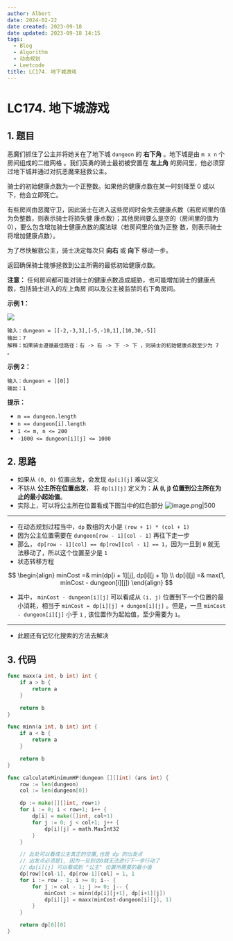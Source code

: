 ```yaml
---
author: Albert
date: 2024-02-22
date created: 2023-09-18
date updated: 2023-09-18 14:15
tags:
  - Blog
  - Algorithm
  - 动态规划
  - Leetcode
title: LC174. 地下城游戏
---
```


# LC174. 地下城游戏

## 1. 题目

[link]: https://leetcode.cn/problems/dungeon-game/

恶魔们抓住了公主并将她关在了地下城 `dungeon` 的 **右下角** 。地下城是由 `m x n` 个房间组成的二维网格
。我们英勇的骑士最初被安置在 **左上角** 的房间里，他必须穿过地下城并通过对抗恶魔来拯救公主。

骑士的初始健康点数为一个正整数。如果他的健康点数在某一时刻降至 0 或以下，他会立即死亡。

有些房间由恶魔守卫，因此骑士在进入这些房间时会失去健康点数（若房间里的值为负整数，则表示骑士将损失健
康点数）；其他房间要么是空的（房间里的值为 0），要么包含增加骑士健康点数的魔法球（若房间里的值为正整
数，则表示骑士将增加健康点数）。

为了尽快解救公主，骑士决定每次只 **向右** 或 **向下** 移动一步。

返回确保骑士能够拯救到公主所需的最低初始健康点数。

**注意：** 任何房间都可能对骑士的健康点数造成威胁，也可能增加骑士的健康点数，包括骑士进入的左上角房
间以及公主被监禁的右下角房间。

**示例 1：**

![](https://img-20221128.oss-cn-shanghai.aliyuncs.com/img-2023-05/dungeon-grid-1.jpg)

```
输入：dungeon = [[-2,-3,3],[-5,-10,1],[10,30,-5]]
输出：7
解释：如果骑士遵循最佳路径：右 -> 右 -> 下 -> 下 ，则骑士的初始健康点数至少为 7 。
```

**示例 2：**

```
输入：dungeon = [[0]]
输出：1
```

**提示：**

- `m == dungeon.length`
- `n == dungeon[i].length`
- `1 <= m, n <= 200`
- `-1000 <= dungeon[i][j] <= 1000`

## 2. 思路

- 如果从 `(0, 0)` 位置出发，会发现 `dp[i][j]` 难以定义
- 不妨从 **公主所在位置出发**， 将 `dp[i][j]` 定义为：**从 (i, j) 位置到公主所在为止的最小起始值**。
- 实际上，可以将公主所在位置看成下图当中的红色部分
  ![image.png|500](https://img-20221128.oss-cn-shanghai.aliyuncs.com/img-2023-05/20230918135926.png)

---

- 在动态规划过程当中，`dp` 数组的大小是 `(row + 1) * (col + 1)`
- 因为公主位置需要在 `dungeon[row - 1][col - 1]` 再往下走一步
- 那么， `dp[row - 1][col] == dp[row][col - 1] == 1`，因为一旦到 `0` 就无法移动了，所以这个位置至少是 `1`
- 状态转移方程

$$
\begin{align}
minCost =& min(dp[i + 1][j], dp[i][j + 1]) \\
dp[i][j] =& max(1, minCost - dungeon[i][j])
\end{align}
$$

- 其中， `minCost - dungeon[i][j]` 可以看成从 `(i, j)` 位置到下一个位置的最小消耗，相当于 `minCost = dp[i][j] + dungon[i][j]` 。但是，一旦 `minCost - dungeon[i][j]` 小于 `1` , 该位置作为起始值，至少需要为 `1`。

---

- 此题还有记忆化搜索的方法去解决

## 3. 代码

```go
func maxx(a int, b int) int {
	if a > b {
		return a
	}

	return b
}

func minn(a int, b int) int {
	if a < b {
		return a
	}

	return b
}

func calculateMinimumHP(dungeon [][]int) (ans int) {
	row := len(dungeon)
	col := len(dungeon[0])

	dp := make([][]int, row+1)
	for i := 0; i < row+1; i++ {
		dp[i] = make([]int, col+1)
		for j := 0; j < col+1; j++ {
			dp[i][j] = math.MaxInt32
		}
	}

	// 此处可以看成公主真正的位置,也是 dp 的出发点
	// 出发点必须是1, 因为一旦到达0就无法进行下一步行动了
	// dp[i][j] 可以看成到 "公主" 位置所需要的最小值
	dp[row][col-1], dp[row-1][col] = 1, 1
	for i := row - 1; i >= 0; i-- {
		for j := col - 1; j >= 0; j-- {
			minCost := minn(dp[i][j+1], dp[i+1][j])
			dp[i][j] = maxx(minCost-dungeon[i][j], 1)
		}
	}

	return dp[0][0]
}
```
